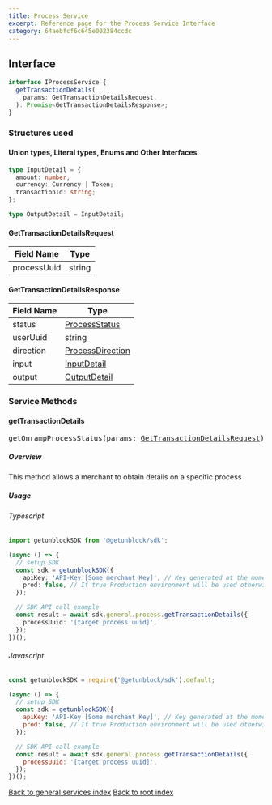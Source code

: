 ```yaml
---
title: Process Service
excerpt: Reference page for the Process Service Interface
category: 64aebfcf6c645e002384ccdc
---
```


## Interface

```typescript
interface IProcessService {
  getTransactionDetails(
    params: GetTransactionDetailsRequest,
  ): Promise<GetTransactionDetailsResponse>;
}
```

### Structures used

#### Union types, Literal types, Enums and Other Interfaces

<span id="InputDetail"></span>

```typescript
type InputDetail = {
  amount: number;
  currency: Currency | Token;
  transactionId: string;
};
```

<span id="OutputDetail"></span>

```typescript
type OutputDetail = InputDetail;
```

#### <span id="GetTransactionDetailsRequest"></span>GetTransactionDetailsRequest

| Field Name  | Type   |
| ----------- | ------ |
| processUuid | string |

#### <span id="GetTransactionDetailsResponse"></span>GetTransactionDetailsResponse

| Field Name | Type                                                    |
| ---------- | ------------------------------------------------------- |
| status     | [ProcessStatus](../common-types.md#processstatus)       |
| userUuid   | string                                                  |
| direction  | [ProcessDirection](../common-types.md#processdirection) |
| input      | [InputDetail](#inputdetail)                             |
| output     | [OutputDetail](#outputdetail)                           |

### Service Methods

#### getTransactionDetails

<div><pre>getOnrampProcessStatus(params: <a href="#GetTransactionDetailsRequest">GetTransactionDetailsRequest</a>): Promise&#60;<a href="#GetTransactionDetailsResponse">GetTransactionDetailsResponse</a>&#62;</pre></div>

##### Overview

This method allows a merchant to obtain details on a specific process

##### Usage

###### Typescript

```typescript
import getunblockSDK from '@getunblock/sdk';

(async () => {
  // setup SDK
  const sdk = getunblockSDK({
    apiKey: 'API-Key [Some merchant Key]', // Key generated at the moment the merchant was created in getunblock system
    prod: false, // If true Production environment will be used otherwise Sandbox will be used instead
  });

  // SDK API call example
  const result = await sdk.general.process.getTransactionDetails({
    processUuid: '[target process uuid]',
  });
})();
```

###### Javascript

```javascript
const getunblockSDK = require('@getunblock/sdk').default;

(async () => {
  // setup SDK
  const sdk = getunblockSDK({
    apiKey: 'API-Key [Some merchant Key]', // Key generated at the moment the merchant was created in getunblock system
    prod: false, // If true Production environment will be used otherwise Sandbox will be used instead
  });

  // SDK API call example
  const result = await sdk.general.process.getTransactionDetails({
    processUuid: '[target process uuid]',
  });
})();
```

<div class="CodeMirror-gutter-filler">

[Back to general services index](./index.md)
[Back to root index](../index.md)

</div>
